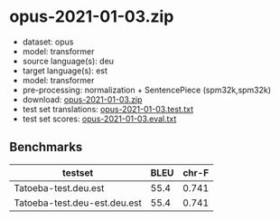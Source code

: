 # opus-2021-01-03.zip

* dataset: opus
* model: transformer
* source language(s): deu
* target language(s): est
* model: transformer
* pre-processing: normalization + SentencePiece (spm32k,spm32k)
* download: [opus-2021-01-03.zip](https://object.pouta.csc.fi/Tatoeba-MT-models/deu-est/opus-2021-01-03.zip)
* test set translations: [opus-2021-01-03.test.txt](https://object.pouta.csc.fi/Tatoeba-MT-models/deu-est/opus-2021-01-03.test.txt)
* test set scores: [opus-2021-01-03.eval.txt](https://object.pouta.csc.fi/Tatoeba-MT-models/deu-est/opus-2021-01-03.eval.txt)

## Benchmarks

| testset               | BLEU  | chr-F |
|-----------------------|-------|-------|
| Tatoeba-test.deu.est 	| 55.4 	| 0.741 |
| Tatoeba-test.deu-est.deu.est 	| 55.4 	| 0.741 |

